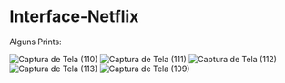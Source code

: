 ﻿# Interface-Netflix
 
 Alguns Prints:
 
![Captura de Tela (110)](https://user-images.githubusercontent.com/73408388/151087082-c0aaf35e-079a-4e0c-86c3-1564cc51faa6.png)
![Captura de Tela (111)](https://user-images.githubusercontent.com/73408388/151087085-aa51d314-badf-4b70-9cd7-b6152fe1fd45.png)
![Captura de Tela (112)](https://user-images.githubusercontent.com/73408388/151087087-d04e3603-479e-40a2-ac82-329bfa59de20.png)
![Captura de Tela (113)](https://user-images.githubusercontent.com/73408388/151087091-29b7f97a-0dba-4278-a743-1bbf663fc26f.png)
![Captura de Tela (109)](https://user-images.githubusercontent.com/73408388/151087077-d49f9812-8e4f-41b7-8dea-773564715304.png)
